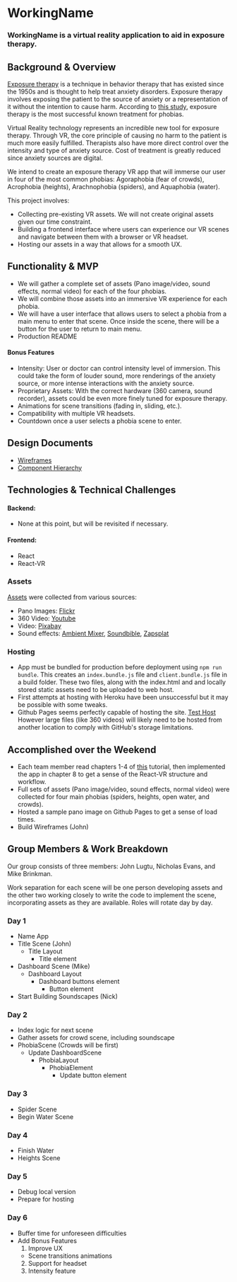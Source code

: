 # WorkingName

### WorkingName is a virtual reality application to aid in exposure therapy.


## Background & Overview

[Exposure therapy][exposure] is a technique in behavior therapy that has existed since the 1950s and is thought to help treat anxiety disorders.  Exposure therapy involves exposing the patient to the source of anxiety or a representation of it without the intention to cause harm.  According to [this study][study], exposure therapy is the most successful known treatment for phobias.  

Virtual Reality technology represents an incredible new tool for exposure therapy.  Through VR, the core principle of causing no harm to the patient is much more easily fulfilled.  Therapists also have more direct control over the intensity and type of anxiety source.  Cost of treatment is greatly reduced since anxiety sources are digital.    

We intend to create an exposure therapy VR app that will immerse our user in four of the most common phobias: Agoraphobia (fear of crowds), Acrophobia (heights), Arachnophobia (spiders), and Aquaphobia (water).

This project involves:

- Collecting pre-existing VR assets. We will not create original assets given our time constraint.
- Building a frontend interface where users can experience our VR scenes and navigate between
them with a browser or VR headset.
- Hosting our assets in a way that allows for a smooth UX.


## Functionality & MVP

- We will gather a complete set of assets (Pano image/video, sound effects, normal video) for each
of the four phobias.
- We will combine those assets into an immersive VR experience for each phobia.
- We will have a user interface that allows users to select a phobia from a main menu to enter that scene.  Once inside the scene, there will be a button for the user to return to main menu.
- Production README

#### Bonus Features

- Intensity: User or doctor can control intensity level of immersion.  This could take the form of louder sound, more renderings of the anxiety source, or more intense interactions with the anxiety source.
- Proprietary Assets: With the correct hardware (360 camera, sound recorder), assets could be even more finely tuned for exposure therapy.
- Animations for scene transitions (fading in, sliding, etc.).
- Compatibility with multiple VR headsets.
- Countdown once a user selects a phobia scene to enter.  


## Design Documents

- [Wireframes][wireframes]
- [Component Hierarchy][hierarchy]


## Technologies & Technical Challenges

#### Backend:

- None at this point, but will be revisited if necessary.  

#### Frontend:

- React
- React-VR

### Assets

[Assets][assets] were collected from various sources:
- Pano Images: [Flickr][flickr]
- 360 Video: [Youtube][youtube]
- Video: [Pixabay][pixabay]
- Sound effects: [Ambient Mixer][ambientmixer], [Soundbible][soundbible], [Zapsplat][zapsplat]

### Hosting
 - App must be bundled for production before deployment using `npm run bundle`. This creates an `index.bundle.js` file and `client.bundle.js` file in a build folder. These two files, along with the index.html and and locally stored static assets need to be uploaded to web host.
 - First attempts at hosting with Heroku have been unsuccessful but it may be possible with some tweaks.
 - Github Pages seems perfectly capable of hosting the site. [Test Host](https://github.com/NEvans85/vr-test-2) However large files (like 360 videos) will likely need to be hosted from another location to comply with GitHub's storage limitations.


## Accomplished over the Weekend

- Each team member read chapters 1-4 of [this][ebook] tutorial, then implemented the app in
chapter 8 to get a sense of the React-VR structure and workflow.
- Full sets of assets (Pano image/video, sound effects, normal video) were collected for four
main phobias (spiders, heights, open water, and crowds).
- Hosted a sample pano image on Github Pages to get a sense of load times.
- Build Wireframes (John)


## Group Members & Work Breakdown

Our group consists of three members: John Lugtu, Nicholas Evans, and Mike Brinkman.

Work separation for each scene will be one person developing assets and the other two working closely to write the code to implement the scene, incorporating assets as they are available. Roles will rotate day by day.

### Day 1
- Name App
- Title Scene (John)
  + Title Layout
    + Title element
- Dashboard Scene (Mike)
  + Dashboard Layout
    + Dashboard buttons element
      + Button element
- Start Building Soundscapes (Nick)

### Day 2
- Index logic for next scene
- Gather assets for crowd scene, including soundscape
- PhobiaScene (Crowds will be first)
  - Update DashboardScene
    + PhobiaLayout
      + PhobiaElement
        + Update button element

### Day 3
- Spider Scene
- Begin Water Scene

### Day 4
- Finish Water
- Heights Scene

### Day 5
- Debug local version
- Prepare for hosting

### Day 6
- Buffer time for unforeseen difficulties
- Add Bonus Features
  1. Improve UX
    + Scene transitions animations
  2. Support for headset
  3. Intensity feature


[hierarchy]: ./docs/hierarchy.md
[wireframes]: ./docs/wireframes.md
[assets]: ./docs/ASSETS.md
[flickr]: https://www.flickr.com/groups/360degrees/
[pixabay]: https://pixabay.com/
[soundbible]: http://soundbible.com/
[zapsplat]: https://www.zapsplat.com/
[youtube]: https://www.youtube.com/
[ambientmixer]: https://www.ambient-mixer.com/
[ebook]: https://medium.com/coding-artist/learn-react-vr-chapter-1-hello-virtual-world-202241c0cb63
[exposure]: https://en.wikipedia.org/wiki/Exposure_therapy
[study]: https://en.wikipedia.org/wiki/Exposure_therapy#cite_note-17
